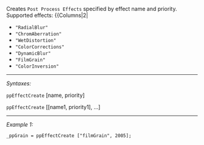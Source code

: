 Creates `Post Process Effects` specified by effect name and priority.<br>
Supported effects:
{{Columns|2|
* `"RadialBlur"`
* `"ChromAberration"`
* `"WetDistortion"`
* `"ColorCorrections"`
* `"DynamicBlur"`
* `"FilmGrain"`
* `"ColorInversion"`


---
*Syntaxes:*

`ppEffectCreate` [name, priority]

`ppEffectCreate` [<nowiki/>[name1, priority1], ...]

---
*Example 1:*

```sqf
_ppGrain = ppEffectCreate ["filmGrain", 2005];
```